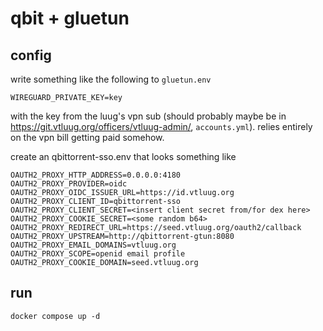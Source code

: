 # qbit + gluetun

## config

write something like the following to `gluetun.env` 

```
WIREGUARD_PRIVATE_KEY=key
```
with the key from the luug's vpn sub (should probably maybe be in https://git.vtluug.org/officers/vtluug-admin/, `accounts.yml`). relies entirely on the vpn bill getting paid somehow.


create an qbittorrent-sso.env that looks something like
```
OAUTH2_PROXY_HTTP_ADDRESS=0.0.0.0:4180
OAUTH2_PROXY_PROVIDER=oidc
OAUTH2_PROXY_OIDC_ISSUER_URL=https://id.vtluug.org
OAUTH2_PROXY_CLIENT_ID=qbittorrent-sso
OAUTH2_PROXY_CLIENT_SECRET=<insert client secret from/for dex here>
OAUTH2_PROXY_COOKIE_SECRET=<some random b64>
OAUTH2_PROXY_REDIRECT_URL=https://seed.vtluug.org/oauth2/callback
OAUTH2_PROXY_UPSTREAM=http://qbittorrent-gtun:8080
OAUTH2_PROXY_EMAIL_DOMAINS=vtluug.org
OAUTH2_PROXY_SCOPE=openid email profile
OAUTH2_PROXY_COOKIE_DOMAIN=seed.vtluug.org
```

## run

`docker compose up -d`
